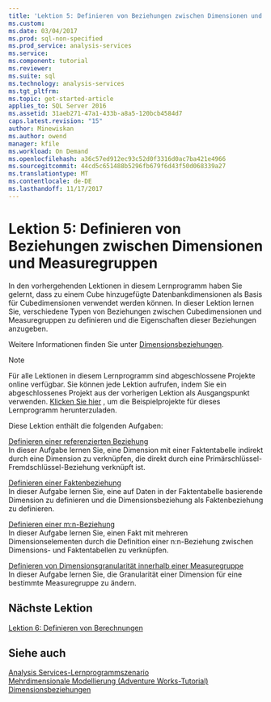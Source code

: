 ```yaml
---
title: 'Lektion 5: Definieren von Beziehungen zwischen Dimensionen und Measuregruppen | Microsoft Docs'
ms.custom: 
ms.date: 03/04/2017
ms.prod: sql-non-specified
ms.prod_service: analysis-services
ms.service: 
ms.component: tutorial
ms.reviewer: 
ms.suite: sql
ms.technology: analysis-services
ms.tgt_pltfrm: 
ms.topic: get-started-article
applies_to: SQL Server 2016
ms.assetid: 31aeb271-47a1-433b-a8a5-120bcb4584d7
caps.latest.revision: "15"
author: Minewiskan
ms.author: owend
manager: kfile
ms.workload: On Demand
ms.openlocfilehash: a36c57ed912ec93c52d0f3316d0ac7ba421e4966
ms.sourcegitcommit: 44cd5c651488b5296fb679f6d43f50d068339a27
ms.translationtype: MT
ms.contentlocale: de-DE
ms.lasthandoff: 11/17/2017
---
```

# <a name="lesson-5-defining-relationships-between-dimensions-and-measure-groups"></a>Lektion 5: Definieren von Beziehungen zwischen Dimensionen und Measuregruppen
In den vorhergehenden Lektionen in diesem Lernprogramm haben Sie gelernt, dass zu einem Cube hinzugefügte Datenbankdimensionen als Basis für Cubedimensionen verwendet werden können. In dieser Lektion lernen Sie, verschiedene Typen von Beziehungen zwischen Cubedimensionen und Measuregruppen zu definieren und die Eigenschaften dieser Beziehungen anzugeben.  
  
Weitere Informationen finden Sie unter [Dimensionsbeziehungen](../analysis-services/multidimensional-models-olap-logical-cube-objects/dimension-relationships.md).  
  
> [!NOTE]  
> Für alle Lektionen in diesem Lernprogramm sind abgeschlossene Projekte online verfügbar. Sie können jede Lektion aufrufen, indem Sie ein abgeschlossenes Projekt aus der vorherigen Lektion als Ausgangspunkt verwenden. [Klicken Sie hier](http://go.microsoft.com/fwlink/?LinkID=221866) , um die Beispielprojekte für dieses Lernprogramm herunterzuladen.  
  
Diese Lektion enthält die folgenden Aufgaben:  
  
[Definieren einer referenzierten Beziehung](../analysis-services/lesson-5-1-defining-a-referenced-relationship.md)  
In dieser Aufgabe lernen Sie, eine Dimension mit einer Faktentabelle indirekt durch eine Dimension zu verknüpfen, die direkt durch eine Primärschlüssel-Fremdschlüssel-Beziehung verknüpft ist.  
  
[Definieren einer Faktenbeziehung](../analysis-services/lesson-5-2-defining-a-fact-relationship.md)  
In dieser Aufgabe lernen Sie, eine auf Daten in der Faktentabelle basierende Dimension zu definieren und die Dimensionsbeziehung als Faktenbeziehung zu definieren.  
  
[Definieren einer m:n-Beziehung](../analysis-services/lesson-5-3-defining-a-many-to-many-relationship.md)  
In dieser Aufgabe lernen Sie, einen Fakt mit mehreren Dimensionselementen durch die Definition einer n:n-Beziehung zwischen Dimensions- und Faktentabellen zu verknüpfen.  
  
[Definieren von Dimensionsgranularität innerhalb einer Measuregruppe](../analysis-services/lesson-5-4-defining-dimension-granularity-within-a-measure-group.md)  
In dieser Aufgabe lernen Sie, die Granularität einer Dimension für eine bestimmte Measuregruppe zu ändern.  
  
## <a name="next-lesson"></a>Nächste Lektion  
[Lektion 6: Definieren von Berechnungen](../analysis-services/lesson-6-defining-calculations.md)  
  
## <a name="see-also"></a>Siehe auch  
[Analysis Services-Lernprogrammszenario](../analysis-services/analysis-services-tutorial-scenario.md)  
[Mehrdimensionale Modellierung &#40;Adventure Works-Tutorial&#41;](../analysis-services/multidimensional-modeling-adventure-works-tutorial.md)  
[Dimensionsbeziehungen](../analysis-services/multidimensional-models-olap-logical-cube-objects/dimension-relationships.md)  
  
  
  
